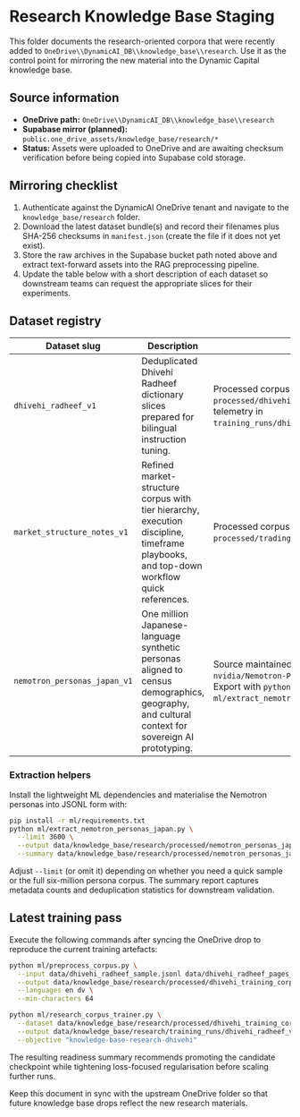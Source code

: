 # Research Knowledge Base Staging

This folder documents the research-oriented corpora that were recently added to
`OneDrive\\DynamicAI_DB\\knowledge_base\\research`. Use it as the control point
for mirroring the new material into the Dynamic Capital knowledge base.

## Source information

- **OneDrive path:** `OneDrive\\DynamicAI_DB\\knowledge_base\\research`
- **Supabase mirror (planned):**
  `public.one_drive_assets/knowledge_base/research/*`
- **Status:** Assets were uploaded to OneDrive and are awaiting checksum
  verification before being copied into Supabase cold storage.

## Mirroring checklist

1. Authenticate against the DynamicAI OneDrive tenant and navigate to the
   `knowledge_base/research` folder.
2. Download the latest dataset bundle(s) and record their filenames plus SHA-256
   checksums in `manifest.json` (create the file if it does not yet exist).
3. Store the raw archives in the Supabase bucket path noted above and extract
   text-forward assets into the RAG preprocessing pipeline.
4. Update the table below with a short description of each dataset so downstream
   teams can request the appropriate slices for their experiments.

## Dataset registry

| Dataset slug                 | Description                                                                                                                                    | Notes                                                                                                                                          |
| ---------------------------- | ---------------------------------------------------------------------------------------------------------------------------------------------- | ---------------------------------------------------------------------------------------------------------------------------------------------- |
| `dhivehi_radheef_v1`         | Deduplicated Dhivehi Radheef dictionary slices prepared for bilingual instruction tuning.                                                      | Processed corpus at `processed/dhivehi_training_corpus.jsonl`; training telemetry in `training_runs/dhivehi_radheef_v1.json`.                  |
| `market_structure_notes_v1`  | Refined market-structure corpus with tier hierarchy, execution discipline, timeframe playbooks, and top-down workflow quick references.        | Processed corpus at `processed/trading_market_structure_corpus.jsonl`.                                                                         |
| `nemotron_personas_japan_v1` | One million Japanese-language synthetic personas aligned to census demographics, geography, and cultural context for sovereign AI prototyping. | Source maintained on Hugging Face at `nvidia/Nemotron-Personas-Japan` (CC BY 4.0). Export with `python ml/extract_nemotron_personas_japan.py`. |

### Extraction helpers

Install the lightweight ML dependencies and materialise the Nemotron personas
into JSONL form with:

```bash
pip install -r ml/requirements.txt
python ml/extract_nemotron_personas_japan.py \
  --limit 3600 \
  --output data/knowledge_base/research/processed/nemotron_personas_japan.jsonl \
  --summary data/knowledge_base/research/processed/nemotron_personas_japan_summary.json
```

Adjust `--limit` (or omit it) depending on whether you need a quick sample or
the full six-million persona corpus. The summary report captures metadata counts
and deduplication statistics for downstream validation.

## Latest training pass

Execute the following commands after syncing the OneDrive drop to reproduce the
current training artefacts:

```bash
python ml/preprocess_corpus.py \
  --input data/dhivehi_radheef_sample.jsonl data/dhivehi_radheef_pages_026_050.jsonl \
  --output data/knowledge_base/research/processed/dhivehi_training_corpus.jsonl \
  --languages en dv \
  --min-characters 64

python ml/research_corpus_trainer.py \
  --dataset data/knowledge_base/research/processed/dhivehi_training_corpus.jsonl \
  --output data/knowledge_base/research/training_runs/dhivehi_radheef_v1.json \
  --objective "knowledge-base-research-dhivehi"
```

The resulting readiness summary recommends promoting the candidate checkpoint
while tightening loss-focused regularisation before scaling further runs.

Keep this document in sync with the upstream OneDrive folder so that future
knowledge base drops reflect the new research materials.
